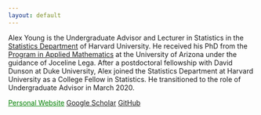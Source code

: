 ```yaml
---
layout: default
---
```


Alex Young is the Undergraduate Advisor and Lecturer in Statistics in the <a href="https://statistics.fas.harvard.edu/">Statistics Department</a> of Harvard University. He received his PhD from the <a href="https://appliedmath.arizona.edu/">Program in Applied Mathematics</a> at the University of Arizona under the guidance of Joceline Lega.  After a postdoctoral fellowship with David Dunson at Duke University, Alex joined the Statistics Department at Harvard University as a College Fellow in Statistics.  He transitioned to the role of Undergraduate Advisor in March 2020. 

<a href="https://sites.google.com/view/alexander-l-young/home" class="btn" style="color:green">Personal Website</a>
<a href="https://scholar.google.com/citations?user=CZpyR9AAAAAJ&hl=en" class="btn" >Google Scholar</a>
<a href="https://github.com/young1062/" class="btn">GitHub</a>


